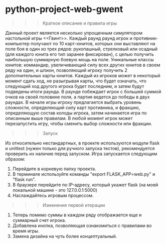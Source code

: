 # python-project-web-gwent

>>> Краткое описание и правила игры

Данный проект является несколько упрощенным симулятором настольной игры <<Гвинт>>. Каждый раунд раунд игрок и противник-компьютер получают по 10 карт-юнитов, которых они выставляют на поле боя в один из трех рядов: рукопашный, стрелковый или осадный (для каждого юнита его тип заранее фиксирован), с целью получить наибольшую суммарную боевую мощь на поле. Уникальные классы юнитов: коммандир, увеличивающий силу всех других юнитов в своем ряду на один, и шпион, позволяющий игроку получить 2 дополнительных карты юнитов. Каждый из игроков может в некоторый момент сдать ход, не разыгрывая карты, что будет означать, что следующий ход другого игрока будет последним, и затем будут подведены итоги раунда. В раунде побеждает игрок с большей суммой очков на своей половине поля, а партия ведется до победы в двух раундах. В начале игры игроку предлагается выбрать уровень сложности, определяющий силу карт противника, и фракцию, определяющую состав колоды игрока, затем начинается игра по описанным выше правилам. В любой момент игрок может перезапустить игру, чтобы сменить выбор сложности или фракции.

>>> Запуск

Из относительно нестандартных, в проекте используются модули flask и unittest (нужен только для ручного запуска тестов), рекомендуется проверить их наличие перед запуском. Игра запускается следующим образом:
1) Перейдите в корневую папку проекта.
2) В терминале используйте команды "export FLASK_APP=web.py" и "flask run".
3) В браузере перейдите по IP-адресу, который укажет flask (на моей локальной машине - это 127.0.0.1:5000)
4) Наслаждайтесь игровым процессом.

>>> Изменения первой итерации

1) Теперь помимо суммы в каждом ряду отображается еще и суммарный счет игрока.
2) Добавлена кнопка, позволяющая ознакомиться с правилами во время игры.
3) Замена дизайна на чуть более концептуальный.
